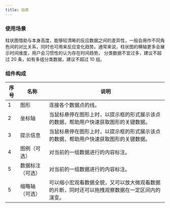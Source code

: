 ```yaml
---
title: 指南
---
```


### 使用场景

柱状图借助与本身高度，能够较清晰的反应数据之间的差异性，一般会用作不同角色间的对比关系，同时也可用来反应变化趋势。通常来说，柱状图的横轴更多会展示时间维度，用户会习惯性的认为存在时间趋势。 分类数据不宜过多，建议不超过 20 条，如有多组分类数据，建议不超过 10 组。

### 组件构成

| 序号 | 名称             | 说明                                                                                           |
| ---- | ---------------- | ---------------------------------------------------------------------------------------------- |
| 1    | 图形             | 连接各个数据点的线。                                                                           |
| 2    | 坐标轴           | 当鼠标悬停在图形上时，以提示框的形式展示该点的数据，帮助用户快速获取图形的关键数据。           |
| 3    | 提示信息         | 当鼠标悬停在图形上时，以提示框的形式展示该点的数据，帮助用户快速获取图形的关键数据。           |
| 4    | 图例（可选）     | 对当前的一组数据进行的内容标注。                                                               |
| 5    | 数据标注（可选） | 对当前的一组数据进行的内容标注。                                                               |
| 5    | 缩略轴（可选）   | 可以缩小宏观看数据全貌，又可以放大微观看数据的片断，同时还可以拖拽观察数据在一定区间内的演变。 |
